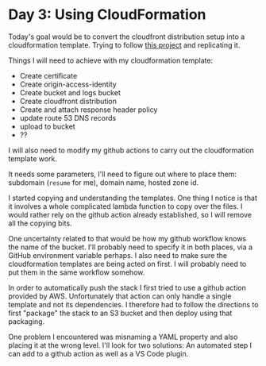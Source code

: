 # Day 3: Using CloudFormation

Today's goal would be to convert the cloudfront distribution setup into a cloudformation template. Trying to follow [this project](https://github.com/aws-samples/amazon-cloudfront-secure-static-site) and replicating it.

Things I will need to achieve with my cloudformation template:

- Create certificate
- Create origin-access-identity
- Create bucket and logs bucket
- Create cloudfront distribution
- Create and attach response header policy
- update route 53 DNS records
- upload to bucket
- ??

I will also need to modify my github actions to carry out the cloudformation template work.

It needs some parameters, I'll need to figure out where to place them: subdomain (`resume` for me), domain name, hosted zone id.

I started copying and understanding the templates. One thing I notice is that it involves a whole complicated lambda function to copy over the files. I would rather rely on the github action already established, so I will remove all the copying bits.

One uncertainty related to that would be how my github workflow knows the name of the bucket. I'll probably need to specify it in both places, via a GitHub environment variable perhaps. I also need to make sure the cloudformation templates are being acted on first. I will probably need to put them in the same workflow somehow.

In order to automatically push the stack I first tried to use a github action provided by AWS. Unfortunately that action can only handle a single template and not its dependencies. I therefore had to follow the directions to first "package" the stack to an S3 bucket and then deploy using that packaging.

One problem I encountered was misnaming a YAML property and also placing it at the wrong level. I'll look for two solutions: An automated step I can add to a github action as well as a VS Code plugin.



